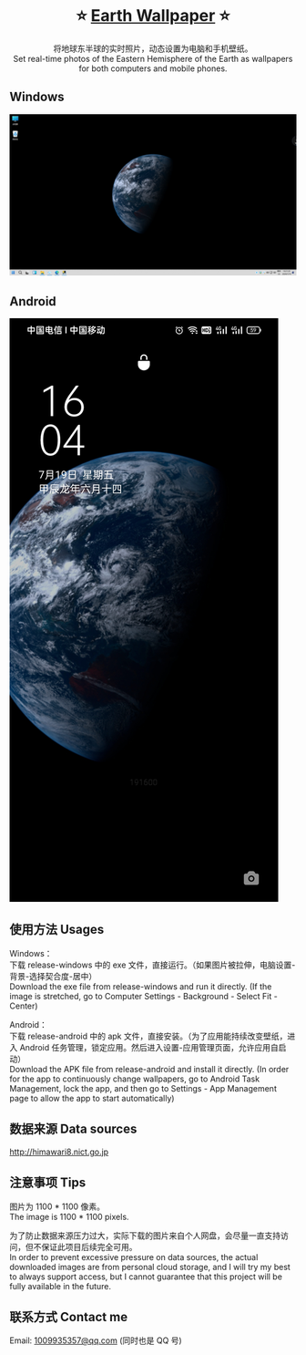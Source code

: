 <h1 align="center" style="border-bottom: none">
    <b>
        ⭐️  <a href="">Earth Wallpaper</a>  ⭐️<br>
    </b>
</h1>

<p align="center">
将地球东半球的实时照片，动态设置为电脑和手机壁纸。<br>
Set real-time photos of the Eastern Hemisphere of the Earth as wallpapers for both computers and mobile phones.
</p>

## Windows

![Alt text](/files/earth-windows.png)

## Android

![Alt text](/files/earth-android.jpg)


## 使用方法 Usages

Windows： <br>
下载 release-windows 中的 exe 文件，直接运行。（如果图片被拉伸，电脑设置-背景-选择契合度-居中） <br>
Download the exe file from release-windows and run it directly. (If the image is stretched, go to Computer Settings - Background - Select Fit - Center)

Android： <br>
下载 release-android 中的 apk 文件，直接安装。（为了应用能持续改变壁纸，进入 Android 任务管理，锁定应用。然后进入设置-应用管理页面，允许应用自启动） <br>
Download the APK file from release-android and install it directly. (In order for the app to continuously change wallpapers, go to Android Task Management, lock the app, and then go to Settings - App Management page to allow the app to start automatically)

## 数据来源 Data sources

http://himawari8.nict.go.jp


## 注意事项 Tips

图片为 1100 * 1100 像素。<br>
The image is 1100 * 1100 pixels.<br>

为了防止数据来源压力过大，实际下载的图片来自个人网盘，会尽量一直支持访问，但不保证此项目后续完全可用。<br>
In order to prevent excessive pressure on data sources, the actual downloaded images are from personal cloud storage, and I will try my best to always support access, but I cannot guarantee that this project will be fully available in the future.

## 联系方式 Contact me

Email: 1009935357@qq.com (同时也是 QQ 号)
